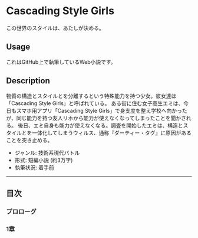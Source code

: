 Cascading Style Girls
=====================

この世界のスタイルは、あたしが決める。

## Usage

これはGitHub上で執筆しているWeb小説です。  

## Description

物質の構造とスタイルとを分離するという特殊能力を持つ少女。彼女達は「Cascading Style Girls」と呼ばれている。
ある街に住む女子高生エミは、今日もスマホ用アプリ「Cascading Style Girls」で身支度を整え学校へ向かったが、同じ能力を持つ友人リホから能力が使えなくなってしまったことを聞かされる。
後日、エミ自身も能力が使えなくなる。調査を開始したエミは、構造とスタイルとを一体化してしまうウィルス、通称『ダーティー・タグ』に原因があることを突き止める。

* ジャンル: 技術系現代バトル
* 形式: 短編小説 (約3万字)
* 執筆状況: 着手前

----

## 目次

### プロローグ  

### 1章

